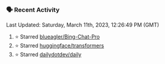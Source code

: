 ### 🗣 Recent Activity

<!--RECENT_ACTIVITY:last_update-->
Last Updated: Saturday, March 11th, 2023, 12:26:49 PM (GMT)
<!--RECENT_ACTIVITY:last_update_end-->
<!--RECENT_ACTIVITY:start-->
1. ⭐ Starred [blueagler/Bing-Chat-Pro](https://github.com/blueagler/Bing-Chat-Pro)
2. ⭐ Starred [huggingface/transformers](https://github.com/huggingface/transformers)
3. ⭐ Starred [dailydotdev/daily](https://github.com/dailydotdev/daily)
<!--RECENT_ACTIVITY:end-->
